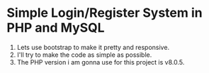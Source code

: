 # Simple Login/Register System in PHP and MySQL



1. Lets use bootstrap to make it pretty and responsive.
2. I'll try to make the code as simple as possible.
3. The PHP version i am gonna use for this project is v8.0.5.
 
